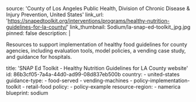 source: 'County of Los Angeles Public Health, Division of Chronic Disease & Injury Prevention, United States'
link_url: 'https://snapedtoolkit.org/interventions/programs/healthy-nutrition-guidelines-for-la-county/'
link_thumbnail: Sodium/la-snap-ed-toolkit_jpg.jpg
pinned: false
description: |
  <p>Resources to support implementation of healthy food guidelines for county agencies, including evaluation tools, model policies, a vending case study, and guidance for hospitals.
  </p>
title: 'SNAP Ed Toolkit - Healthy Nutrition Guidelines for LA County website'
id: 86b3cf05-7a4a-44d0-ad99-08d837eb500b
country:
  - united-states
guidance-type:
  - food-served
  - vending-machines
  - policy-implementation-toolkit
  - retail-food
policy:
  - policy-example
resource-region:
  - namerica
blueprint: sodium
